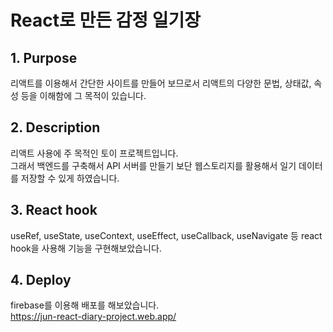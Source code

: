 # React로 만든 감정 일기장

## 1. Purpose
리액트를 이용해서 간단한 사이트를 만들어 보므로서 리액트의 다양한 문법, 상태값, 속성 등을 이해함에 그 목적이 있습니다.

## 2. Description
리액트 사용에 주 목적인 토이 프로젝트입니다. <br/>
그래서 백엔드를 구축해서 API 서버를 만들기 보단 웹스토리지를 활용해서 일기 데이터를 저장할 수 있게 하였습니다.

## 3. React hook
useRef, useState, useContext, useEffect, useCallback, useNavigate 등 react hook을 사용해 기능을 구현해보았습니다.

## 4. Deploy
firebase를 이용해 배포를 해보았습니다. <br/>
https://jun-react-diary-project.web.app/
